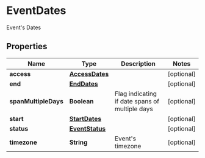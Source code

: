 

# EventDates

Event's Dates

## Properties

| Name | Type | Description | Notes |
|------------ | ------------- | ------------- | -------------|
|**access** | [**AccessDates**](AccessDates.md) |  |  [optional] |
|**end** | [**EndDates**](EndDates.md) |  |  [optional] |
|**spanMultipleDays** | **Boolean** | Flag indicating if date spans of multiple days |  [optional] |
|**start** | [**StartDates**](StartDates.md) |  |  [optional] |
|**status** | [**EventStatus**](EventStatus.md) |  |  [optional] |
|**timezone** | **String** | Event&#39;s timezone |  [optional] |



